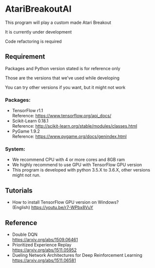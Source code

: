 # AtariBreakoutAI
This program will play a custom made Atari Breakout

It is currently under development

Code refactoring is required

## Requirement
Packages and Python version stated is for reference only

Those are the versions that we've used while developing

You can try other versions if you want, but it might not work

### Packages:
* TensorFlow r1.1<br>Reference: https://www.tensorflow.org/api_docs/
* Scikit-Learn 0.18.1<br>Reference: http://scikit-learn.org/stable/modules/classes.html
* PyGame 1.9.2<br>Reference: https://www.pygame.org/docs/genindex.html

### System:
* We recommend CPU with 4 or more cores and 8GB ram
* We highly recommend to use GPU with TensorFlow GPU version
* This program is developed with python 3.5.X to 3.6.X, other versions might not run.

## Tutorials
* How to install TensorFlow GPU version on Windows?<br>(English) https://youtu.be/r7-WPbx8VuY

## Reference
* Double DQN<br>https://arxiv.org/abs/1509.06461</li>
* Prioritized Experience Replay<br>https://arxiv.org/abs/1511.05952</li>
* Dueling Network Architectures for Deep Reinforcement Learning<br>https://arxiv.org/abs/1511.06581</li>
